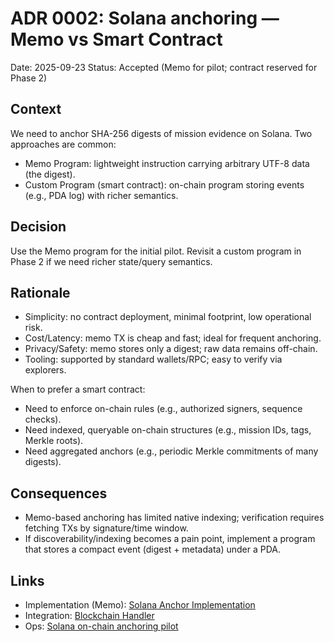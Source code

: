 # ADR 0002: Solana anchoring — Memo vs Smart Contract

Date: 2025-09-23 Status: Accepted (Memo for pilot; contract reserved for
Phase 2)

## Context

We need to anchor SHA-256 digests of mission evidence on Solana. Two approaches
are common:

- Memo Program: lightweight instruction carrying arbitrary UTF-8 data (the
  digest).
- Custom Program (smart contract): on-chain program storing events (e.g., PDA
  log) with richer semantics.

## Decision

Use the Memo program for the initial pilot. Revisit a custom program in Phase 2
if we need richer state/query semantics.

## Rationale

- Simplicity: no contract deployment, minimal footprint, low operational risk.
- Cost/Latency: memo TX is cheap and fast; ideal for frequent anchoring.
- Privacy/Safety: memo stores only a digest; raw data remains off-chain.
- Tooling: supported by standard wallets/RPC; easy to verify via explorers.

When to prefer a smart contract:

- Need to enforce on-chain rules (e.g., authorized signers, sequence checks).
- Need indexed, queryable on-chain structures (e.g., mission IDs, tags, Merkle
  roots).
- Need aggregated anchors (e.g., periodic Merkle commitments of many digests).

## Consequences

- Memo-based anchoring has limited native indexing; verification requires
  fetching TXs by signature/time window.
- If discoverability/indexing becomes a pain point, implement a program that
  stores a compact event (digest + metadata) under a PDA.

## Links

- Implementation (Memo):
  [Solana Anchor Implementation](../blockchain/03-implementation/phase-1-authentication/implementation-code.md)
- Integration:
  [Blockchain Handler](../blockchain/03-implementation/phase-4-system-integration/api-specifications.md)
- Ops: [Solana on-chain anchoring pilot](../blockchain_integration.md)

